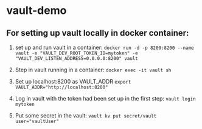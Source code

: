 # vault-demo

## For setting up vault locally in docker container:
 		
1. set up and run vault in a container:
`docker run -d -p 8200:8200 --name vault -e "VAULT_DEV_ROOT_TOKEN_ID=mytoken" -e "VAULT_DEV_LISTEN_ADDRESS=0.0.0.0:8200" vault`
 		
2. Step in vault running in a container:
`docker exec -it vault sh`
 		
3. Set up localhost:8200 as VAULT_ADDR
`export VAULT_ADDR="http://localhost:8200"`
 		
4. Log in vault with the token had been set up in the first step:
`vault login mytoken`
 		
5. Put some secret in the vault:
`vault kv put secret/vault user="vaultUser"`
